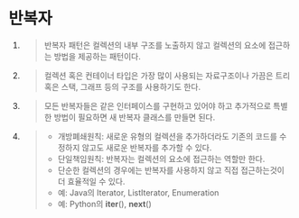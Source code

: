 # 반복자 
1. > 반복자 패턴은 컬렉션의 내부 구조를 노출하지 않고 컬렉션의 요소에 접근하는 방법을 제공하는 패턴이다.
2. > 컬렉션 혹은 컨테이너 타입은 가장 많이 사용되는 자료구조이나 가끔은 트리 혹은 스택, 그래프 등의 구조를 사용하기도 한다.
3. > 모든 반복자들은 같은 인터페이스를 구현하고 있어야 하고 추가적으로 특별한 방법이 필요하면 새 반복자 클래스를 만들면 된다. 
4. > - 개방폐쇄원칙: 새로운 유형의 컬렉션을 추가하더라도 기존의 코드를 수정하지 않고도 새로운 반복자를 추가할 수 있다.
   > - 단일책임원칙: 반복자는 컬렉션의 요소에 접근하는 역할만 한다.
   > - 단순한 컬렉션의 경우에는 반복자를 사용하지 않고 직접 접근하는것이 더 효율적일 수 있다.
   > - 예: Java의 Iterator, ListIterator, Enumeration
   > - 예: Python의 __iter__(), __next__() 